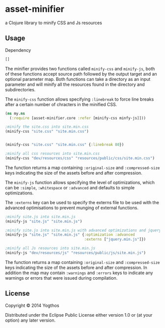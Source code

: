 # asset-minifier

a Clojure library to minify CSS and Js resources

## Usage

Dependency

```clojure
[]
```

The minifier provides two functions called `minify-css` and `minify-js`, both of these functions accept source path followed by the output target and an optional parameter map. Both functions can take a directory as an input parameter and will minify all the resources found in the directory and subdirectories.

The `minify-css` function allows specifying `:linebreak` to force line breaks after a certain number of chracters in the minified CSS.

```clojure
(ns my.ns
  (:require [asset-minifier.core :refer [minify-css minfy-js]]))

;minify the site.css into site.min.css
(minify-css "site.css" "site.min.css")


(minify-css "site.css" "site.min.css" {:linebreak 80})

;minify all css resources into site.min.css
(minify-css "dev/resources/css" "resources/public/css/site.min.css")
```

The function returns a map containing `:original-size` and `:compressed-size` keys indicating the size of the assets before and after compression.


The `minify-js` function allows specifying the level of optimizations, which can be `:simple`, `:whitespace` or `:advanced` and defaults to simple optimizations.

The `:externs` key can be used to specify the externs file to be used with the advanced optimisations to prevent munging of external functions.

```clojure
;minify site.js into site.min.js
(minify-js "site.js" "site.min.js")

;minify site.js into site.min.js with advanced optimizations and jquery externs
(minify-js "site.js" "site.min.js" {:optimization :advanced
                                    :externs ["jquery.min.js"]})

;minify all Js resources into site.min.js
(minify-js "dev/resources/js" "resources/public/js/site.min.js")
```

The function returns a map containing `:original-size` and `:compressed-size` keys indicating the size of the assets before and after compression. In addition the map may contain `:warnings` and `:errors` keys to indicate any warnings or errors that were issued during compilation.


## License

Copyright © 2014 Yogthos

Distributed under the Eclipse Public License either version 1.0 or (at
your option) any later version.
